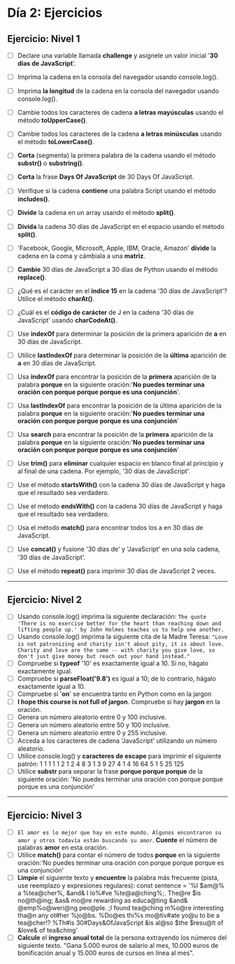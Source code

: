 # **Día 2: Ejercicios**

## **Ejercicio: Nivel 1**

- [ ] Declare una variable llamada **challenge** y asígnele un valor inicial '**30 días de JavaScript**'.

- [ ] Imprima la cadena en la consola del navegador usando console.log().

- [ ] Imprima **la longitud** de la cadena en la consola del navegador usando console.log().

- [ ] Cambie todos los caracteres de cadena **a letras mayúsculas** usando el método **toUpperCase()**.

- [ ] Cambie todos los caracteres de la cadena **a letras minúsculas** usando el método **toLowerCase()**.

- [ ] **Corta** (segmenta) la primera palabra de la cadena usando el método **substr()** o **substring()**.

- [ ] **Corta** la frase **Days Of JavaScript** de 30 Days Of JavaScript.

- [ ] Verifique si la cadena **contiene** una palabra Script usando el método **includes()**.

- [ ] **Divide** la cadena en un array usando el método **split()**.

- [ ] **Divida** la cadena 30 días de JavaScript en el espacio usando el método **split()**.

- [ ] 'Facebook, Google, Microsoft, Apple, IBM, Oracle, Amazon' **divide** la cadena en la coma y cámbiala a una **matriz**.

- [ ] **Cambie** 30 días de JavaScript a 30 días de Python usando el método **replace()**.

- [ ] ¿Qué es el carácter en el **índice 15** en la cadena '30 días de JavaScript'? Utilice el método **charAt()**.

- [ ] ¿Cuál es el **código de carácter** de J en la cadena '30 días de JavaScript' usando **charCodeAt()**.

- [ ] Use **indexOf** para determinar la posición de la primera aparición de **a** en 30 días de JavaScript.

- [ ] Utilice **lastIndexOf** para determinar la posición de la **última** aparición de **a** en 30 días de JavaScript.

- [ ] Usa **indexOf** para encontrar la posición de la **primera** aparición de la palabra **porque** en la siguiente oración:'**No puedes terminar una oración con porque porque porque es una conjunción**'.

- [ ] Usa **lastIndexOf** para encontrar la posición de la última aparición de la palabra **porque** en la siguiente oración:'**No puedes terminar una oración con porque porque porque es una conjunción**'

- [ ] Usa **search** para encontrar la posición de la **primera** aparición de la palabra **porque** en la siguiente oración:'**No puedes terminar una oración con porque porque porque es una conjunción**'

- [ ] Use **trim()** para **eliminar** cualquier espacio en blanco final al principio y al final de una cadena. Por ejemplo, '30 días de JavaScript'.

- [ ] Use el método **startsWith()** con la cadena 30 días de JavaScript y haga que el resultado sea verdadero.

- [ ] Use el método **endsWith()** con la cadena 30 días de JavaScript y haga que el resultado sea verdadero.

- [ ] Usa el método **match()** para encontrar todos los a en 30 días de JavaScript.

- [ ] Use **concat()** y fusione '30 días de' y 'JavaScript' en una sola cadena, '30 días de JavaScript'.

- [ ] Use el método **repeat()** para imprimir 30 días de JavaScript 2 veces.

---

## **Ejercicio: Nivel 2**

- [ ] Usando console.log() imprima la siguiente declaración:
      `The quote 'There is no exercise better for the heart than reaching down and lifting people up.' by John Holmes teaches us to help one another.`
- [ ] Usando console.log() imprima la siguiente cita de la Madre Teresa:
      `"Love is not patronizing and charity isn't about pity, it is about love. Charity and love are the same -- with charity you give love, so don't just give money but reach out your hand instead."`
- [ ] Compruebe si **typeof** '10' es exactamente igual a 10. Si no, hágalo exactamente igual.
- [ ] Compruebe si **parseFloat('9.8')** es igual a 10; de lo contrario, hágalo exactamente igual a 10.
- [ ] Compruebe si '**on**' se encuentra tanto en Python como en la jargon
- [ ] **I hope this course is not full of jargon**. Compruebe si hay **jargon** en la oración.
- [ ] Genera un número aleatorio entre 0 y 100 inclusive.
- [ ] Genera un número aleatorio entre 50 y 100 inclusive.
- [ ] Genera un número aleatorio entre 0 y 255 inclusive.
- [ ] Acceda a los caracteres de cadena 'JavaScript' utilizando un número aleatorio.
- [ ] Utilice console.log() y **caracteres de escape** para imprimir el siguiente patrón:
      1 1 1 1 1
      2 1 2 4 8
      3 1 3 9 27
      4 1 4 16 64
      5 1 5 25 125
- [ ] Utilice **substr** para separar la frase **porque porque porque** de la siguiente oración: 'No puedes terminar una oración con porque porque porque es una conjunción'

---

## **Ejercicio: Nivel 3**

- [ ] `El amor es lo mejor que hay en este mundo. Algunos encontraron su amor y otros todavía están buscando su amor`. **Cuente** el número de palabras **amor** en esta oración.
- [ ] Utilice **match()** para contar el número de todos **porque** en la siguiente oración:'No puedes terminar una oración con porque porque porque es una conjunción'
- [ ] **Limpie** el siguiente texto y **encuentre** la palabra más frecuente (pista, use reemplazo y expresiones regulares):
      const sentence = '%I $am@% a %tea@cher%, &and& I lo%#ve %te@a@ching%;. The@re $is no@th@ing; &as& mo@re rewarding as educa@ting &and& @emp%o@weri@ng peo@ple. ;I found tea@ching m%o@re interesting tha@n any ot#her %jo@bs. %Do@es thi%s mo@tiv#ate yo@u to be a tea@cher!? %Th#is 30#Days&OfJavaScript &is al@so $the $resu@lt of &love& of tea&ching'
- [ ] **Calcule** el **ingreso anual total** de la persona extrayendo los números del siguiente texto. "Gana 5.000 euros de salario al mes, 10.000 euros de bonificación anual y 15.000 euros de cursos en línea al mes".